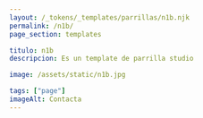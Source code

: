 ```yaml
---
layout: /_tokens/_templates/parrillas/n1b.njk
permalink: /n1b/
page_section: templates

titulo: n1b
descripcion: Es un template de parrilla studio

image: /assets/static/n1b.jpg

tags: ["page"]
imageAlt: Contacta
---
```

